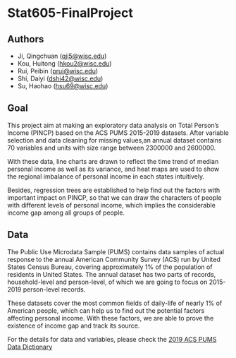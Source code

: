 # Stat605-FinalProject

## Authors
- Ji, Qingchuan (qji5@wisc.edu)
- Kou, Huitong (hkou2@wisc.edu)
- Rui, Peibin (prui@wisc.edu)
- Shi, Daiyi (dshi42@wisc.edu)
- Su, Haohao (hsu69@wisc.edu)

## Goal
This project aim at making an exploratory data analysis on Total Person’s
Income (PINCP) based on the ACS PUMS 2015-2019 datasets. After variable selection and data cleaning for missing values,an annual dataset contains 70 variables and units with size range between 2300000 and 2600000. 

With these data, line charts are drawn to reflect the time trend of median personal income as well as its variance, and heat maps are used to show the regional imbalance of personal income in each states intuitively. 

Besides, regression trees are established to help find out the factors with important impact on PINCP, so that we can draw the characters of people with different levels of personal income, which implies the considerable income gap among all groups of people.

## Data
The Public Use Microdata Sample (PUMS) contains data samples of actual
response to the annual American Community Survey (ACS) run by United States Census Bureau, covering approximately 1% of the population of residents in United States. The annual dataset has two parts of records, household-level and person-level, of which we are going to focus on 2015-2019 person-level records. 

These datasets cover the most common fields of daily-life of nearly 1% of
American people, which can help us to find out the potential factors affecting personal income. With these factors, we are able to prove the existence of income gap and track its source.

For the details for data and variables, please check the [2019 ACS PUMS Data Dictionary](https://www2.census.gov/programs-surveys/acs/tech_docs/pums/data_dict/PUMS_Data_Dictionary_2019.pdf)